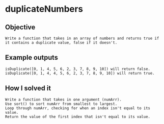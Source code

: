 # duplicateNumbers

## Objective
    Write a function that takes in an array of numbers and returns true if it contains a duplicate value, false if it doesn't.

## Example outputs
    isDuplicate([0, 1, 4, 5, 6, 2, 3, 7, 8, 9, 10]) will return false.
    isDuplicate([0, 1, 4, 4, 5, 6, 2, 3, 7, 8, 9, 10]) will return true.

## How I solved it
    Write a function that takes in one argument (numArr).
    Use sort() to sort numArr from smallest to largest.
    Loop through numArr, checking for when an index isn't equal to its value.
    Return the value of the first index that isn't equal to its value.